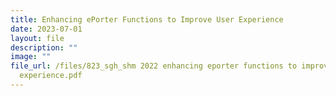 ```yaml
---
title: Enhancing ePorter Functions to Improve User Experience
date: 2023-07-01
layout: file
description: ""
image: ""
file_url: /files/823_sgh_shm 2022 enhancing eporter functions to improve user
  experience.pdf
---
```

